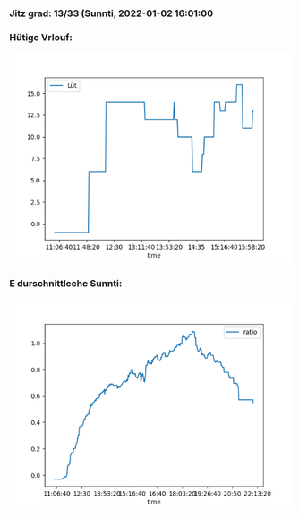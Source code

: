 ### Jitz grad: 13/33 (Sunnti, 2022-01-02 16:01:00

### Hütige Vrlouf:
![Graph](Today.png)

### E durschnittleche Sunnti:
![Graph](Sunnti.png)